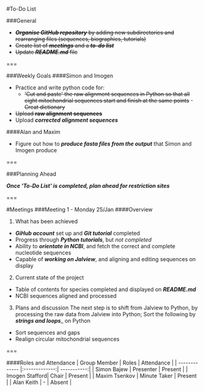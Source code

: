 #To-Do List

###General
- ~~___Organise GitHub repository___ by adding new subdirectories and rearranging files (sequences, biographies, tutorials)~~
- ~~Create list of ___meetings___ and a ___to-do list___~~
- ~~Update ___README.md___ file~~

===

###Weekly Goals
####Simon and Imogen
- Practice and write python code for:
  - ~~'Cut and paste' the raw alignment sequences in Python so that all eight mitochondrial sequences start and finish at the same points~~
  -~~Creat dictionary~~
- ~~Upload __raw alignment sequences__~~
- Upload ___corrected alignment sequences___

####Alan and Maxim
- Figure out how to ___produce fasta files from the output___ that Simon and Imogen produce

===

###Planning Ahead

___Once 'To-Do List' is completed, plan ahead for restriction sites___

===

#Meetings
###Meeting 1 - Monday 25/Jan
####Overview
1. What has been achieved
  - ___GiHub account___ set up and ___Git tutorial___ completed
  - Progress through ___Python tutorials___, but _not completed_
  - Ability to ___orientate in NCBI___, and fetch the correct and complete nucleotide sequences
  - Capable of ___working on Jalview___, and aligning and editing sequences on display
2. Current state of the project
  - Table of contents for species completed and displayed on ___README.md___
  - NCBI sequences aligned and processed
3. Plans and discussion
The next step is to shift from Jalview to Python, by processing the raw data from Jalview into Python;
Sort the following by ___strings and loops____ on Python
  - Sort sequences and gaps
  - Realign circular mitochondrial sequences

===

####Roles and Attendance
| Group Member   | Roles         | Attendance  |
| -------------  |:-------------:| -----------:|
| Simon Bajew    | Presenter     | Present     |
| Imogen Stafford| Chair         | Present     |
| Maxim Tsenkov  | Minute Taker  | Present     |
| Alan Keith     |       -       | Absent      |
